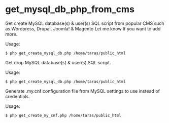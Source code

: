 # get_mysql_db_php_from_cms

Get create MySQL database(s) & user(s) SQL script from popular CMS such as Wordpress, Drupal, Joomla! & Magento
Let me know If you want to add more.

Usage:
```
$ php get_create_mysql_db.php /home/taras/public_html
```

Get drop MySQL database(s) & user(s) SQL script.

Usage:
```
$ php get_create_mysql_db.php /home/taras/public_html
```

Generate .my.cnf configuration file from MySQL settings to use instead of credentials.

Usage:
```
$ php get_create_my_cnf.php /home/taras/public_html
```
